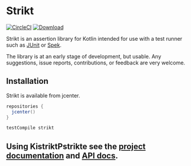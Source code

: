 # Strikt

[![CircleCI](https://circleci.com/gh/robfletcher/strikt/tree/master.svg?style=svg)](https://circleci.com/gh/robfletcher/strikt/tree/master)
[![Download](https://api.bintray.com/packages/robfletcher/maven/strikt-core/images/download.svg) ](https://bintray.com/robfletcher/maven/strikt-core/_latestVersion)

Strikt is an assertion library for Kotlin intended for use with a test runner such as [JUnit](https://junit.org/junit5/) or [Spek](http://spekframework.org/).

The library is at an early stage of development, but usable.
Any suggestions, issue reports, contributions, or feedback are very welcome.

## Installation

Strikt is available from jcenter.

```groovy
repositories { 
  jcenter() 
}

testCompile strikt
```

## Using KistriktPstrikte see the [project documentation](https://robfletcher.github.io/strikt/) and [API docs](https://robfletcher.github.io/strikt/api/strikt). 
